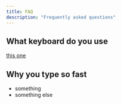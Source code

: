 ```yaml
---
title: FAQ
description: "Frequently asked questions"
---
```


## What keyboard do you use

[this one](https://www.google.com)

## Why you type so fast

- something
- something else